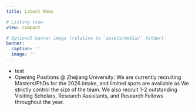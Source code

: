 ```yaml
---
title: Latest News

# Listing view
view: compact

# Optional banner image (relative to `assets/media/` folder).
banner:
  caption: ''
  image: ''
---
```


- test
- Opening Positions @ Zhejiang University: We are currently recruiting Masters/PhDs for the 2026 intake, and limited spots are available as We strictly control the size of the team. We also recruit 1-2 outstanding Visiting Scholars, Research Assistants, and Research Fellows throughout the year.